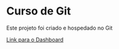 # Curso de Git
Este projeto foi criado e hospedado no Git

[Link para o Dashboard](https://projeto-git-nathaliakaren.streamlit.app/)


